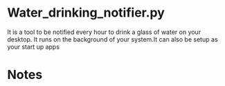 # Water_drinking_notifier.py
It is a tool to be notified every hour to drink a glass of water on your desktop. It runs on the background of your system.It can also be setup as your start up apps 

# Notes
